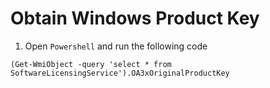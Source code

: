 # Obtain Windows Product Key

1. Open `Powershell` and run the following code

```console
(Get-WmiObject -query 'select * from SoftwareLicensingService').OA3xOriginalProductKey
```